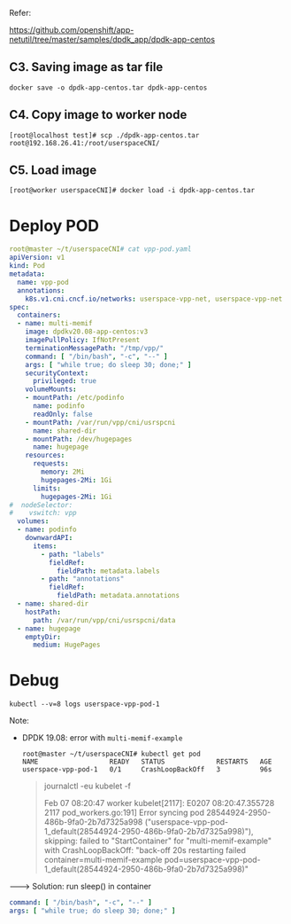 Refer: 

https://github.com/openshift/app-netutil/tree/master/samples/dpdk_app/dpdk-app-centos

## C3. Saving image as tar file
```
docker save -o dpdk-app-centos.tar dpdk-app-centos
```

## C4. Copy image to worker node
`[root@localhost test]# scp ./dpdk-app-centos.tar root@192.168.26.41:/root/userspaceCNI/`
## C5. Load image
`[root@worker userspaceCNI]# docker load -i dpdk-app-centos.tar
`

# Deploy POD

```yaml
root@master ~/t/userspaceCNI# cat vpp-pod.yaml
apiVersion: v1
kind: Pod
metadata:
  name: vpp-pod
  annotations:
    k8s.v1.cni.cncf.io/networks: userspace-vpp-net, userspace-vpp-net
spec:
  containers:
  - name: multi-memif
    image: dpdkv20.08-app-centos:v3
    imagePullPolicy: IfNotPresent
    terminationMessagePath: "/tmp/vpp/"
    command: [ "/bin/bash", "-c", "--" ]
    args: [ "while true; do sleep 30; done;" ]
    securityContext:
      privileged: true
    volumeMounts:
    - mountPath: /etc/podinfo
      name: podinfo
      readOnly: false
    - mountPath: /var/run/vpp/cni/usrspcni
      name: shared-dir
    - mountPath: /dev/hugepages
      name: hugepage
    resources:
      requests:
        memory: 2Mi
        hugepages-2Mi: 1Gi
      limits:
        hugepages-2Mi: 1Gi
#  nodeSelector:
#    vswitch: vpp
  volumes:
  - name: podinfo
    downwardAPI:
      items:
        - path: "labels"
          fieldRef:
            fieldPath: metadata.labels
        - path: "annotations"
          fieldRef:
            fieldPath: metadata.annotations
  - name: shared-dir
    hostPath:
      path: /var/run/vpp/cni/usrspcni/data
  - name: hugepage
    emptyDir:
      medium: HugePages
```

   

# Debug

`kubectl --v=8 logs userspace-vpp-pod-1`

Note:

- DPDK 19.08: error with `multi-memif-example`

  ```
  root@master ~/t/userspaceCNI# kubectl get pod
  NAME                  READY   STATUS             RESTARTS   AGE
  userspace-vpp-pod-1   0/1     CrashLoopBackOff   3          96s
  ```

  > journalctl -eu kubelet -f
  >
  > Feb 07 08:20:47 worker kubelet[2117]: E0207 08:20:47.355728    2117 pod_workers.go:191] Error syncing pod 28544924-2950-486b-9fa0-2b7d7325a998 ("userspace-vpp-pod-1_default(28544924-2950-486b-9fa0-2b7d7325a998)"), skipping: failed to "StartContainer" for "multi-memif-example" with CrashLoopBackOff: "back-off 20s restarting failed container=multi-memif-example pod=userspace-vpp-pod-1_default(28544924-2950-486b-9fa0-2b7d7325a998)"

---> Solution: run sleep() in container

```yaml
command: [ "/bin/bash", "-c", "--" ]
args: [ "while true; do sleep 30; done;" ]
```


